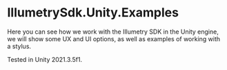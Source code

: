 # IllumetrySdk.Unity.Examples

Here you can see how we work with the Illumetry SDK in the Unity engine, we will show some UX and UI options, as well as examples of working with a stylus.

Tested in Unity 2021.3.5f1.